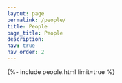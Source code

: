 ```yaml
---
layout: page
permalink: /people/
title: People
page_title: People
description: 
nav: true
nav_order: 2
---
```

<div class="news">
    {%- include people.html limit=true %}
</div>

